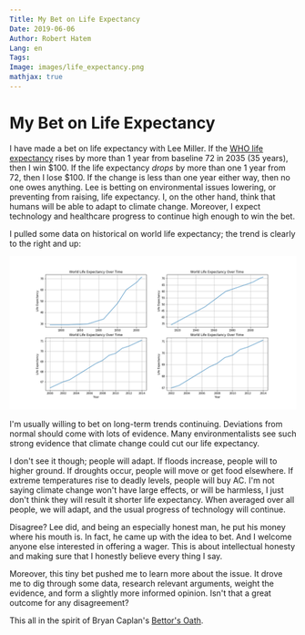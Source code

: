 ```yaml
---
Title: My Bet on Life Expectancy
Date: 2019-06-06
Author: Robert Hatem
Lang: en
Tags:
Image: images/life_expectancy.png
mathjax: true
---
```


# My Bet on Life Expectancy

I have made a bet on life expectancy with Lee Miller. If the [WHO life expectancy](https://www.who.int/gho/mortality_burden_disease/life_tables/situation_trends/en/) rises by more than 1 year from baseline 72 in 2035 (35 years), then I win $100. If the life expectancy _drops_ by more than one 1 year from 72, then I lose $100. If the change is less than one year either way, then no one owes anything. Lee is betting on environmental issues lowering, or preventing from raising, life expectancy. I, on the other hand, think that humans will be able to adapt to climate change. Moreover, I expect technology and healthcare progress to continue high enough to win the bet.

I pulled some data on historical on world life expectancy; the trend is clearly to the right and up:

![Historical Life Expectancy](/images/life_expectancy.png)

I'm usually willing to bet on long-term trends continuing. Deviations from normal should come with lots of evidence. Many environmentalists see such strong evidence that climate change could cut our life expectancy. 

I don't see it though; people will adapt. If floods increase, people will to higher ground. If droughts occur, people will move or get food elsewhere. If extreme temperatures rise to deadly levels, people will buy AC. I'm not saying climate change won't have large effects, or will be harmless, I just don't think they will result it shorter life expectancy. When averaged over all people, we will adapt, and the usual progress of technology will continue.

Disagree? Lee did, and being an especially honest man, he put his money where his mouth is. In fact, he came up with the idea to bet. And I welcome anyone else interested in offering a wager. This is about intellectual honesty and making sure that I honestly believe every thing I say.

Moreover, this tiny bet pushed me to learn more about the issue. It drove me to dig through some data, research relevant arguments, weight the evidence, and form a slightly more informed opinion. Isn't that a great outcome for any disagreement?

This all in the spirit of Bryan Caplan's [Bettor's Oath](http://www.econlib.org/archives/2012/05/the_bettors_oat.html).